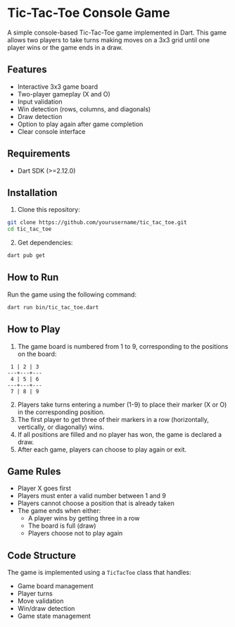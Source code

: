 # Tic-Tac-Toe Console Game

A simple console-based Tic-Tac-Toe game implemented in Dart. This game allows two players to take turns making moves on a 3x3 grid until one player wins or the game ends in a draw.

## Features

- Interactive 3x3 game board
- Two-player gameplay (X and O)
- Input validation
- Win detection (rows, columns, and diagonals)
- Draw detection
- Option to play again after game completion
- Clear console interface

## Requirements

- Dart SDK (>=2.12.0)

## Installation

1. Clone this repository:
```bash
git clone https://github.com/yourusername/tic_tac_toe.git
cd tic_tac_toe
```

2. Get dependencies:
```bash
dart pub get
```

## How to Run

Run the game using the following command:
```bash
dart run bin/tic_tac_toe.dart
```

## How to Play

1. The game board is numbered from 1 to 9, corresponding to the positions on the board:
```
 1 | 2 | 3 
---+---+---
 4 | 5 | 6 
---+---+---
 7 | 8 | 9 
```

2. Players take turns entering a number (1-9) to place their marker (X or O) in the corresponding position.
3. The first player to get three of their markers in a row (horizontally, vertically, or diagonally) wins.
4. If all positions are filled and no player has won, the game is declared a draw.
5. After each game, players can choose to play again or exit.

## Game Rules

- Player X goes first
- Players must enter a valid number between 1 and 9
- Players cannot choose a position that is already taken
- The game ends when either:
  - A player wins by getting three in a row
  - The board is full (draw)
  - Players choose not to play again

## Code Structure

The game is implemented using a `TicTacToe` class that handles:
- Game board management
- Player turns
- Move validation
- Win/draw detection
- Game state management 